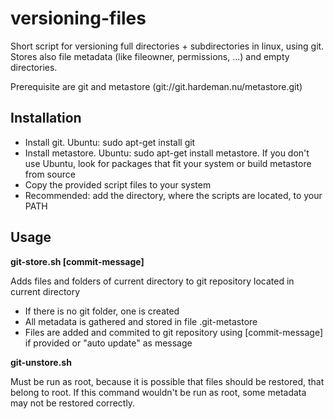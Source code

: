 versioning-files
================

Short script for versioning full directories + subdirectories in linux, using git. Stores also file metadata (like fileowner, permissions, ...) and empty directories.

Prerequisite are git and metastore (git://git.hardeman.nu/metastore.git)

Installation
------------

- Install git. Ubuntu: sudo apt-get install git
- Install metastore. Ubuntu: sudo apt-get install metastore. If you don't use Ubuntu, look for packages that fit your system or build metastore from source
- Copy the provided script files to your system
- Recommended: add the directory, where the scripts are located, to your PATH

Usage
-----
<strong>git-store.sh [commit-message]</strong>

Adds files and folders of current directory to git repository located in current directory
- If there is no git folder, one is created
- All metadata is gathered and stored in file .git-metastore
- Files are added and commited to git repository using [commit-message] if provided or "auto update" as message

<strong>git-unstore.sh</strong>

Must be run as root, because it is possible that files should be restored, that belong to root. If this command wouldn't be run as root, some metadata may not be restored correctly.

